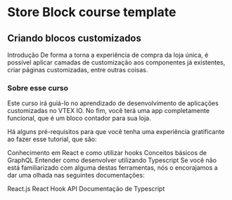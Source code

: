 # Store Block course template

## Criando blocos customizados
Introdução
De forma a torna a experiência de compra da loja única, é possível aplicar camadas de customização aos componentes já existentes, criar páginas customizadas, entre outras coisas.

### Sobre esse curso
Este curso irá guiá-lo no aprendizado de desenvolvimento de aplicações customizadas no VTEX IO. No fim, você terá uma app completamente funcional, que é um bloco contador para sua loja.

Há alguns pré-requisitos para que você tenha uma experiência gratificante ao fazer esse tutorial, que são:

Conhecimento em React e como utilizar hooks
Conceitos básicos de GraphQL
Entender como desenvolver utilizando Typescript
Se você não está familiarizado com alguma destas ferramentas, nós o encorajamos a dar uma olhada nas seguintes documentações:

React.js
React Hook API
Documentação de Typescript
